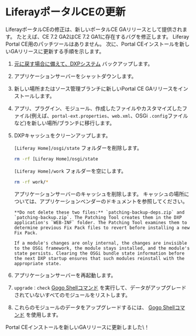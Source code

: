 # LiferayポータルCEの更新

LiferayポータルCEの修正は、新しいポータルCE GAリリースとして提供されます。 たとえば、CE 7.2 GA2はCE 7.2 GA1に存在するバグを修正します。 Liferay Portal CE用のパッチツールはありません。 次に、Portal CEインストールを新しいGAリリースに更新する手順を示します。

1.  [元に戻す場合に備えて、DXPシステム](../backing-up.md) バックアップします。

2.  アプリケーションサーバーをシャットダウンします。

3.  新しい場所またはソース管理ブランチに新しいPortal CE GAリリースをインストールします。

4.  アプリ、プラグイン、モジュール、作成したファイルやカスタマイズしたファイル(例えば、`portal-ext.properties`、`web.xml`、OSGi `.config`ファイルなど)を新しい場所/ブランチに移行します。

5. DXPキャッシュをクリーンアップします。

   `[Liferay Home]/osgi/state` フォルダーを削除します。

   ``` bash
   rm -rf [Liferay Home]/osgi/state
   ```

   `[Liferay Home]/work` フォルダーを空にします。

   ``` bash
   rm -rf work/*
   ```

   アプリケーションサーバーのキャッシュを削除します。 キャッシュの場所については、アプリケーションベンダーのドキュメントを参照してください。

   ```{warning}
   **Do not delete these two files:** `patching-backup-deps.zip` and `patching-backup.zip`. The Patching Tool creates them in the DXP application's `WEB-INF` folder. The Patching Tool examines them to determine previous Fix Pack files to revert before installing a new Fix Pack.
   ```

   ```{note}
   If a module's changes are only internal, the changes are invisible to the OSGi framework, the module stays installed, and the module's state persists. Clearing the OSGi bundle state information before the next DXP startup ensures that such modules reinstall with the appropriate state.
   ```

6.  アプリケーションサーバーを再起動します。

7.  `upgrade：check` [Gogo Shellコマンド](https://help.liferay.com/hc/en-us/articles/360029070351-Using-the-Felix-Gogo-Shell) を実行して、データがアップグレードされていないすべてのモジュールをリストします。

8.  これらのモジュールのデータをアップグレードするには、 [Gogo Shellコマンド](../../upgrading-liferay-dxp/upgrade-stability-and-performance/upgrading-modules-using-gogo-shell.md) を使用します。

Portal CEインストールを新しいGAリリースに更新しました\！